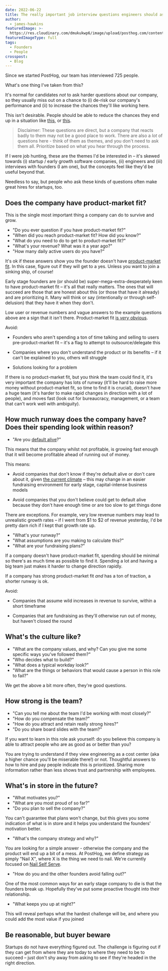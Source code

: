 ```yaml
---
date: 2022-06-22
title: The really important job interview questions engineers should ask (but don't)
author:
  - james-hawkins
featuredImage: >-
  https://res.cloudinary.com/dmukukwp6/image/upload/posthog.com/contents/images/blog/posthog-ceo-diary-blog.png
featuredImageType: full
tags:
  - Founders
  - People
crosspost:
  - Blog
---
```


Since we started PostHog, our team has interviewed 725 people.

What's one thing I've taken from this?

It's normal for candidates _not_ to ask harder questions about our company, so they usually miss out on a chance to (i) de-risk our company's performance and (ii) to increase the chances they'll like working here.

This isn't desirable. People should be able to reduce the chances they end up in a situation like [this](https://twitter.com/carnage4life/status/1532472869334110208), or [this](https://nypost.com/2022/05/26/twitter-rescinds-job-offer-to-new-hire/).

> Disclaimer: These questions are direct, but a company that reacts badly to them may not be a good place to work. There are also a _lot_ of questions here - think of them as themes, and you don't need to ask them all. Prioritize based on what you hear through the process.

If I were job hunting, these are the themes I'd be interested in – it's skewed towards (i) startup / early growth software companies, (ii) engineers and (iii) interviews with founders (I am one), but the concepts feel like they'd be useful beyond that.

Needless to say, but people who ask these kinds of questions often make great hires for startups, too.

## Does the company have product-market fit?

This is the single most important thing a company can do to survive and grow.

- "Do you ever question if you have product-market fit?"
- "When did you reach product-market fit? How did you know?"
- "What do you need to do to get to product-market fit?"
- "What's your revenue? What was it a year ago?"
- "How many daily active users do you have?"

It's ok if these answers show you the founder doesn't have [product-market fit](/blog/product-market-fit-game). In this case, figure out if they will get to a yes. Unless you want to join a sinking ship, of course!

Early stage founders are (or should be) super-mega-extra-desperately keen to have product-market fit – it's all that really matters. The ones that will succeed are those that are honest about this (or those that have it already) and are prioritizing it. Many will think or say (intentionally or through self-delusion) that they have it when they don't. 

Low user or revenue numbers and vague answers to the example questions above are a sign that it isn't there. Product-market fit [is _very_ obvious](https://www.ycombinator.com/library/5z-the-real-product-market-fit).

Avoid:

* Founders who aren't spending a ton of time talking and selling to users pre-product-market fit – it's a flag to attempt to outsource/delegate this

* Companies where you don't understand the product or its benefits – if it can't be explained to you, others will struggle

* Solutions looking for a problem

If there is no product-market fit, but you think the team could find it, it's very important the company has lots of runway (it'll be hard to raise more money without product-market fit, so time to find it is crucial), doesn't have a huge team (it's harder to make rapid changes in direction with a lot of people), and moves fast (look out for bureaucracy, management, or a team that can't work well with ambiguity).

## How much runway does the company have? Does their spending look within reason?

- "Are you [default alive](http://www.paulgraham.com/aord.html)?"

This means that the company whilst not profitable, is growing fast enough that it will become profitable ahead of running out of money.

This means:

* Avoid companies that don't know if they're default alive or don't care about it, given [the current climate](https://techcrunch.com/2022/05/06/the-venture-slowdown-isnt-coming-its-here/) – this may change in an easier fundraising environment for early stage, capital-intense business models

* Avoid companies that you don't believe could get to default alive because they don't have enough time or are too slow to get things done

There are exceptions. For example, very low revenue numbers may lead to unrealistic growth rates – if I went from $1 to $2 of revenue yesterday, I'd be pretty darn rich if I kept that growth rate up.

- "What's your runway?" 
- "What assumptions are you making to calculate this?" 
- "What are your fundraising plans?"

If a company doesn't have product-market fit, spending should be minimal so there's as much time as possible to find it. Spending a lot and having a big team just makes it harder to change direction rapidly.

If a company has strong product-market fit _and_ has a ton of traction, a shorter runway is ok.

Avoid: 

* Companies that assume wild increases in revenue to survive, within a short timeframe

* Companies that are fundraising as they'll otherwise run out of money, but haven't closed the round

## What's the culture like?

- "What are the company values, and why? Can you give me some specific ways you've followed them?"
- "Who decides what to build?"
- "What does a typical workday look?"
- "What are the things or behaviors that would cause a person in this role to fail?"

We get the above a bit more often, they're good questions.

## How strong is the team?

- "Can you tell me about the team I'd be working with most closely?"
- "How do you compensate the team?"
- "How do you attract and retain really strong hires?"
- "Do you share board slides with the team?"

If you want to learn in this role ask yourself: do you believe this company is able to attract people who are as good as or better than you?

You are trying to understand if they view engineering as a cost center (aka a higher chance you'll be miserable there!) or not. Thoughtful answers to how to hire and pay people indicate this is prioritized. Sharing more information rather than less shows trust and partnership with employees.

## What's in store in the future?

- "What motivates you?"
- "What are you most proud of so far?"
- "Do you plan to sell the company?"

You can't guarantee that plans won't change, but this gives you some indication of what is in store and it helps you understand the founders' motivation better.

- "What's the company strategy and why?"

You are looking for a simple answer - otherwise the company and the product will end up a bit of a mess. At PostHog, we define strategy as simply "Nail X", where X is the thing we need to nail. We're currently focused on [Nail Self Serve](/blog/changing-to-self-serve).

- "How do you and the other founders avoid falling out?"

One of the most common ways for an early stage company to die is that the founders break up. Hopefully they've put some proactive thought into their relationship.

- "What keeps you up at night?"

This will reveal perhaps what the hardest challenge will be, and where you could add the most value if you joined 

## Be reasonable, but buyer beware

Startups do not have everything figured out. The challenge is figuring out if they can get from where they are today to where they need to be to succeed – just don't shy away from asking to see if they're headed in the right direction.
